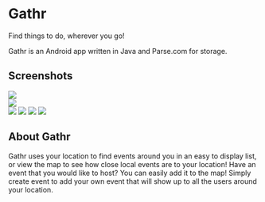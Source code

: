 # Gathr

Find things to do, wherever you go!  

Gathr is an Android app written in Java and Parse.com for storage.  

## Screenshots   
![](ReadmeAssets/1.png=250x)   
![](ReadmeAssets/2.png)   
![](ReadmeAssets/3.png) 
![](ReadmeAssets/4.png)
![](ReadmeAssets/5.png)
![](ReadmeAssets/6.png)


## About Gathr   
Gathr uses your location to find events around you in an easy to display list, or view the map to see how close local events are to your location! Have an event that you would like to host? You can easily add it to the map! Simply create event to add your own event that will show up to all the users around your location.
